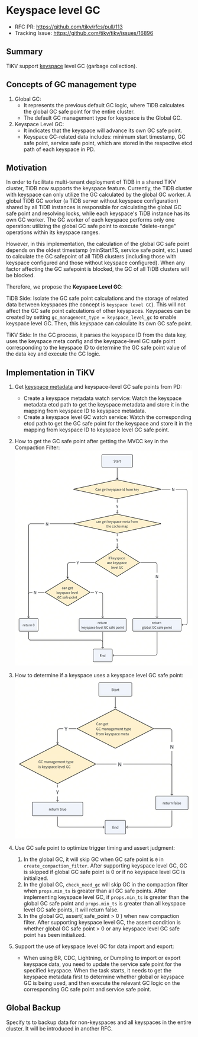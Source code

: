 # Keyspace level GC

- RFC PR: https://github.com/tikv/rfcs/pull/113
- Tracking Issue: https://github.com/tikv/tikv/issues/16896

## Summary

TiKV support [keyspace][1] level GC (garbage collection).

## Concepts of GC management type

1. Global GC:
   - It represents the previous default GC logic, where TiDB calculates the global GC safe point for the entire cluster.
   - The default GC management type for keyspace is the Global GC.
2. Keyspace Level GC:
   - It indicates that the keyspace will advance its own GC safe point.
   - Keyspace GC-related data includes: minimum start timestamp, GC safe point, service safe point, which are stored in the respective etcd path of each keyspace in PD.

## Motivation

In order to facilitate multi-tenant deployment of TiDB in a shared TiKV cluster, TiDB now supports the keyspace feature. Currently, the TiDB cluster with keyspace can only utilize the GC calculated by the global GC worker. A global TiDB GC worker (a TiDB server without keyspace configuration) shared by all TiDB instances is responsible for calculating the global GC safe point and resolving locks, while each keyspace's TiDB instance has its own GC worker. The GC worker of each keyspace performs only one operation: utilizing the global GC safe point to execute "delete-range" operations within its keyspace ranges.

However, in this implementation, the calculation of the global GC safe point depends on the oldest timestamp (minStartTS, service safe point, etc.) used to calculate the GC safepoint of all TiDB clusters (including those with keyspace configured and those without keyspace configured). When any factor affecting the GC safepoint is blocked, the GC of all TiDB clusters will be blocked.

Therefore, we propose the **Keyspace Level GC**:

TiDB Side:
Isolate the GC safe point calculations and the storage of related data between keyspaces (the concept is `keyspace level GC`). This will not affect the GC safe point calculations of other keyspaces. Keyspaces can be created by setting `gc_management_type = keyspace_level_gc` to enable keyspace level GC. Then, this keyspace can calculate its own GC safe point.

TiKV Side:
In the GC process, it parses the keyspace ID from the data key, uses the keyspace meta config and the keyspace-level GC safe point corresponding to the keyspace ID to determine the GC safe point value of the data key and execute the GC logic.

## Implementation in TiKV

1. Get [keyspace metadata](https://github.com/pingcap/kvproto/blob/d9297553c9009f569eaf4350f68a908f7811ee55/proto/keyspacepb.proto#L26C1-L33C2) and keyspace-level GC safe points from PD:
   - Create a keyspace metadata watch service: Watch the keyspace metadata etcd path to get the keyspace metadata and store it in the mapping from keyspace ID to keyspace metadata.
   - Create a keyspace level GC watch service: Watch the corresponding etcd path to get the GC safe point for the keyspace and store it in the mapping from keyspace ID to keyspace level GC safe point.

2. How to get the GC safe point after getting the MVCC key in the Compaction Filter:
 ![img.png](../media/keyspace-level-gc-get-gc-safe-point.png)

3. How to determine if a keyspace uses a keyspace level GC safe point:
 ![img.png](../media/keyspace-level-gc-is-enable-keyspace-level-gc.png)

4. Use GC safe point to optimize trigger timing and assert judgment:
   1. In the global GC, it will skip GC when GC safe point is `0` in `create_compaction_filter`.
      After supporting keyspace level GC, GC is skipped if global GC safe point is 0 or if no keyspace level GC is initialized.
   2. In the global GC, `check_need_gc` will skip GC in the compaction filter when `props.min_ts` is greater than all GC safe points.
      After implementing keyspace level GC, if `props.min_ts` is greater than the global GC safe point and `props.min_ts` is greater than all keyspace level GC safe points, it will return false.
   3. In the global GC, assert( safe_point > 0 ) when new compaction filter.
      After supporting keyspace level GC, the assert condition is whether global GC safe point > 0 or any keyspace level GC safe point has been initialized.

5. Support the use of keyspace level GC for data import and export:
   - When using BR, CDC, Lightning, or Dumpling to import or export keyspace data, you need to update the service safe point for the specified keyspace. When the task starts, it needs to get the keyspace metadata first to determine whether global or keyspace GC is being used, and then execute the relevant GC logic on the corresponding GC safe point and service safe point.

## Global Backup

Specify ts to backup data for non-keyspaces and all keyspaces in the entire cluster. It will be introduced in another RFC.

[1]: https://github.com/tikv/rfcs/blob/master/text/0069-api-v2.md#new-key-value-codec

